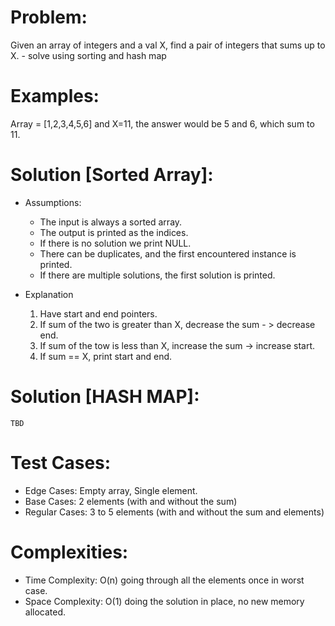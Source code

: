 # Problem:

Given an array of integers and a val X, find a pair of integers that sums up to X. - solve using sorting and hash map

# Examples:

 Array = [1,2,3,4,5,6] and X=11, the answer would be 5 and 6, which sum to 11.

# Solution [Sorted Array]:
 
- Assumptions:
   - The input is always a sorted array.
   - The output is printed as the indices.
   - If there is no solution we print NULL.
   - There can be duplicates, and the first encountered instance is printed.
   - If there are multiple solutions, the first solution is printed.

- Explanation
   1. Have start and end pointers.
   2. If sum of the two is greater than X, decrease the sum - > decrease end.
   3. If sum of the tow is less than X, increase the sum -> increase start.
   4. If sum == X, print start and end.

# Solution [HASH MAP]:
    TBD
    
# Test Cases:
 
 - Edge Cases: Empty array, Single element.
 - Base Cases: 2 elements (with and without the sum)
 - Regular Cases: 3 to 5 elements (with and without the sum and elements)

# Complexities:

 - Time Complexity: O(n) going through all the elements once in worst case.
 - Space Complexity: O(1) doing the solution in place, no new memory allocated.